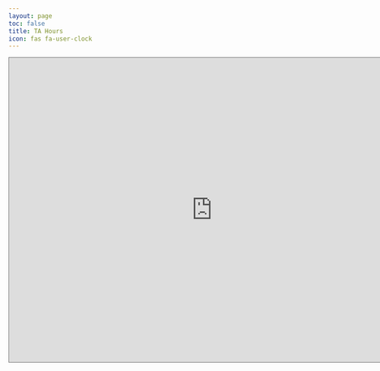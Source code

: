 ```yaml
---
layout: page
toc: false
title: TA Hours
icon: fas fa-user-clock
---
```


<iframe src="https://calendar.google.com/calendar/embed?height=600&wkst=1&bgcolor=%23ffffff&ctz=America%2FDenver&showTabs=0&mode=WEEK&showCalendars=0&showNav=1&showDate=1&showPrint=0&src=Nzg4ZDhiMTYyYWM3NjQyYTg5ZGM4ZTdlYzJiYmE4ZTYzNjAwNjkxYzZiODcyYTI5NWJiODU2YmZkYWQ2Y2RiM0Bncm91cC5jYWxlbmRhci5nb29nbGUuY29t&color=%23B39DDB" style="border:solid 1px #777" width="800" height="600" frameborder="0" scrolling="no"></iframe>

